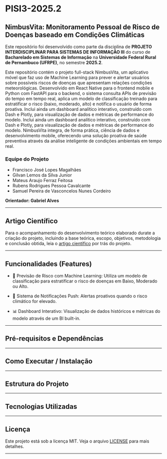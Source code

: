 # PISI3-2025.2

## **NimbusVita: Monitoramento Pessoal de Risco de Doenças baseado em Condições Climáticas**
Este repositório foi desenvolvido como parte da disciplina de **PROJETO INTERDISCIPLINAR PARA SISTEMAS DE INFORMAÇÃO III** do curso de **Bacharelado em Sistemas de Informação** na **Universidade Federal Rural de Pernambuco (UFRPE)**, no semestre **2025.2**.

Este repositório contém o projeto full-stack NimbusVita, um aplicativo móvel que faz uso de Machine Learning para prever e alertar usuários sobre possíveis riscos de doenças que apresentam relações condições meteorológicas. Desenvolvido em React Native para o frontend mobile e Python com FastAPI para o backend, o sistema consulta APIs de previsão do tempo em tempo real, aplica um modelo de classificação treinado para estratificar o risco (baixo, moderado, alto) e notifica o usuário de forma proativa. Inclui ainda um dashboard analítico interativo, construído com Dash e Plotly, para visualização de dados e métricas de performance do modelo. Inclui ainda um dashboard analítico interativo, construído com Dash e Plotly, para visualização de dados e métricas de performance do modelo. NimbusVita integra, de forma prática, ciência de dados e desenvolvimento mobile, oferecendo uma solução proativa de saúde preventiva através da análise inteligente de condições ambientais em tempo real.

### **Equipe do Projeto**
- Francisco José Lopes Magalhães
- Gilvan Lemos da Silva Junior
- Mateus Araujo Ferraz Feitosa
- Rubens Rodrigues Pessoa Cavalcante
- Samuel Pereira de Vasconcelos Nunes Cordeiro

**Orientador: Gabriel Alves**

---

## **Artigo Científico**
Para o acompanhamento do desenvolvimento teórico elaborado durate a criação do projeto, incluindo a base teórica, escopo, objetivos, metodologia e conclusão obtida, leia o [artigo científico](https://docs.google.com/document/d/1-PG7K5LnQMgpSXIhL6mtl1PCN26xOQN3nEwqT9ZeL3M/edit?usp=sharing) por trás do projeto.

---

## **Funcionalidades (Features)**
- 🤖 Previsão de Risco com Machine Learning: Utiliza um modelo de classificação para estratificar o risco de doenças em Baixo, Moderado ou Alto.

- 🔔 Sistema de Notificações Push: Alertas proativos quando o risco climático for elevado.

- 📊 Dashboard Interativo: Visualização de dados históricos e métricas do modelo através de um BI built-in.

---

## **Pré-requisitos e Dependências**


---

## **Como Executar / Instalação**


---

## **Estrutura do Projeto**


---

## **Tecnologias Utilizadas**


---

## **Licença**
Este projeto está sob a licença MIT. Veja o arquivo [LICENSE](LICENSE) para mais detalhes.

---